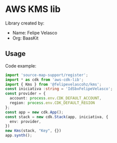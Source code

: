 # AWS KMS lib

Library created by:

- Name: Felipe Velasco  
- Org: BaasKit

## Usage

Code example:

``` typescript
import 'source-map-support/register';
import * as cdk from 'aws-cdk-lib';
import { Kms } from '@felipevelascohz/kms';
const iniciativa :string = 'IdSbxFelipeVelasco';
const provider = {
  account: process.env.CDK_DEFAULT_ACCOUNT, 
  region: process.env.CDK_DEFAULT_REGION 
};
const app = new cdk.App();
const stack = new cdk.Stack(app, iniciativa, {
  env: provider,
})
new Kms(stack, "Key", {})
app.synth();
```
